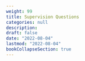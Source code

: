 ```yaml
---
weight: 99
title: Supervision Questions
categories: null
description: 
draft: false
date: "2022-08-04"
lastmod: "2022-08-04"
bookCollapseSection: true
---
```


